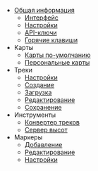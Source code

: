 <!-- markdownlint-disable-next-line first-line-heading -->
- [Общая информация](/README.md)
  - [Интерфейс](/interface.md)
  - [Настройки](/main-config.md)
  - [API-ключи](/api-keys.md)
  - [Горячие клавиши](/hotkeys.md)
- Карты
  - [Карты по-умолчанию](/maps/mapsconfig.md)
  - [Персональные карты](/maps/maps-personal.md)
- Треки
  - [Настройки](/tracks/track-config.md)
  - [Создание](/tracks/track-new.md)
  - [Загрузка](/tracks/track-download.md)
  - [Редактирование](/tracks/track-edit.md)
  - [Сохранение](/tracks/track-save.md)
- Инструменты
  - [Конвертер треков](/tools/converter.md)
  - [Сервер высот](/tools/elevation.md)  
- Маркеры
  - [Добавление](markers/marker-add.md)
  - [Редактирование](markers/marker-edit.md)
  - [Настройки](markers/marker-config.md)
  
